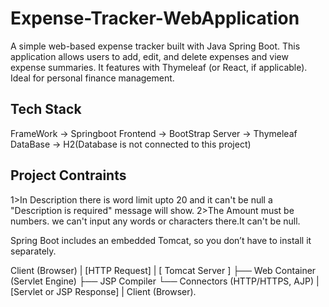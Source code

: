 # Expense-Tracker-WebApplication
A simple web-based expense tracker built with Java Spring Boot. This application allows users to add, edit, and delete expenses and view expense summaries. It features with Thymeleaf (or React, if applicable). Ideal for personal finance management.

Tech Stack
----------
FrameWork -> Springboot
Frontend  -> BootStrap
Server    -> Thymeleaf
DataBase  -> H2(Database is not connected to this project)

Project Contraints
------------------
1>In Description there is word limit upto 20 and it can't be null a "Description is required" message will show.
2>The Amount must be numbers. we can't input any words or characters there.It can't be null.

Spring Boot includes an embedded Tomcat, so you don’t have to install it separately.

Client (Browser)
   |
[HTTP Request]
   |
[ Tomcat Server ]
   ├── Web Container (Servlet Engine)
   ├── JSP Compiler
   └── Connectors (HTTP/HTTPS, AJP)
   |
[Servlet or JSP Response]
   |
Client (Browser).

